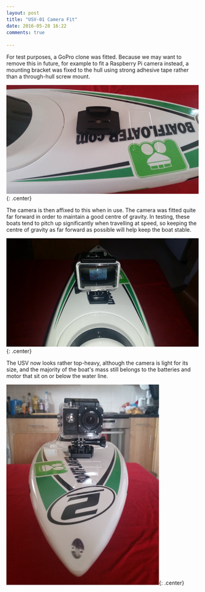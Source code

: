 ```yaml
---
layout: post
title: "USV-01 Camera Fit"
date: 2016-05-28 16:22
comments: true

---
```


For test purposes, a GoPro clone was fitted. Because we may want to remove this in future, for example to fit a Raspberry Pi camera instead, a mounting bracket was fixed to the hull using strong adhesive tape rather than a through-hull screw mount.

![GoPro Mount](/hardware/usv-01/gopromount.jpg){: .center}

The camera is then affixed to this when in use. The camera was fitted quite far forward in order to maintain a good centre of gravity. In testing, these boats tend to pitch up significantly when travelling at speed, so keeping the centre of gravity as far forward as possible will help keep the boat stable.

![GoPro fitted](/hardware/usv-01/goprofitted.jpg){: .center}

The USV now looks rather top-heavy, although the camera is light for its size, and the majority of the boat's mass still belongs to the batteries and motor that sit on or below the water line.

![Top heavy](/hardware/usv-01/goprotopheavy.jpg){: .center}
